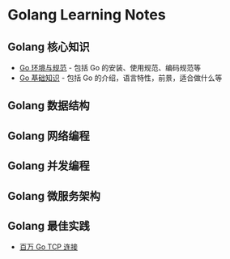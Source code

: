 # Golang Learning Notes

## Golang 核心知识

- [Go 环境与规范](Go环境与规范.md) - 包括 Go 的安装、使用规范、编码规范等
- [Go 基础知识](Go基础.md) - 包括 Go 的介绍，语言特性，前景，适合做什么等

## Golang 数据结构



## Golang 网络编程

## Golang 并发编程

## Golang 微服务架构

## Golang 最佳实践

- [百万 Go TCP 连接](bestPractice/A-million-Go-tcp-connections.md)